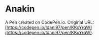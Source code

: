 # Anakin

A Pen created on CodePen.io. Original URL: [https://codepen.io/ldani97/pen/KKoYrqW](https://codepen.io/ldani97/pen/KKoYrqW).

